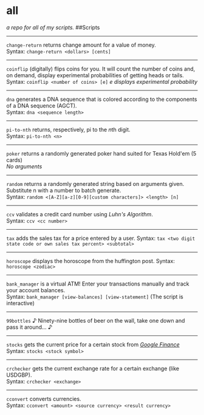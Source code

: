 # all
*a repo for all of my scripts.*
##Scripts 
***
 `change-return` returns change amount for a value of money.  
 Syntax: `change-return <dollars> [cents]`
 ***
 `coinflip` (digitally) flips coins for you. It will count the number of coins and, on demand, display experimental probabilities of getting heads or tails.  
 Syntax: `coinflip <number of coins> [e]` *e displays experimental probability*
 ***
 `dna` generates a DNA sequence that is colored according to the components of a DNA sequence (AGCT).  
 Syntax: `dna <sequence length>`
 ***
 `pi-to-nth` returns, respectively, pi to the *n*th digit.  
 Syntax: `pi-to-nth <n>`
 ***
 `poker` returns a randomly generated poker hand suited for Texas Hold'em (5 cards)  
 *No arguments*
 ***
 `random` returns a randomly generated string based on arguments given. Substitute n with a number to batch generate.   
 Syntax: `random <[A-Z][a-z][0-9][custom characters]> <length> [n]`
 ***
 `ccv` validates a credit card number using *Luhn's Algorithm*.  
 Syntax: `ccv <cc number>`
 ***
 `tax` adds the sales tax for a price entered by a user.
 Syntax: `tax <two digit state code or own sales tax percent> <subtotal>`
 ***
 `horoscope` displays the horoscope from the huffington post.
 Syntax: `horoscope <zodiac>`
 ***
 `bank_manager` is a virtual ATM! Enter your transactions manually and track your account balances.  
 Syntax: `bank_manager [view-balances] [view-statement]` (The script is interactive)
 ***
 `99bottles` ♪ Ninety-nine bottles of beer on the wall, take one down and pass it around… ♪
 ***
 `stocks` gets the current price for a certain stock from *[Google Finance](https://www.google.com/finance)*  
 Syntax: `stocks <stock symbol>`
 ***
 `crchecker` gets the current exchange rate for a certain exchange (like USDGBP).  
 Syntax: `crchecker <exchange>`
 ***
 `cconvert` converts currencies.  
 Syntax: `cconvert <amount> <source currency> <result currency>`